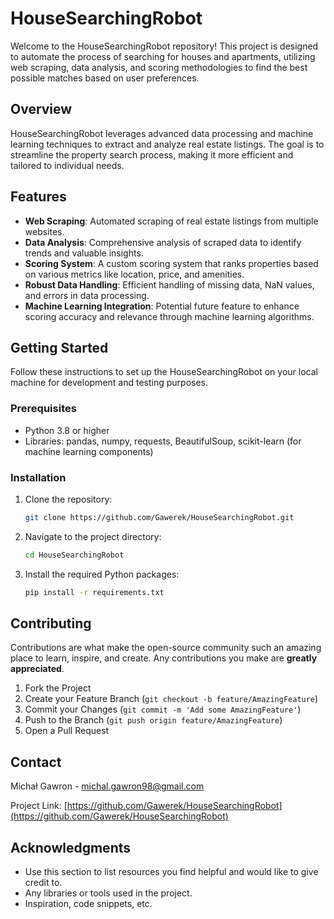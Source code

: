 
# HouseSearchingRobot

Welcome to the HouseSearchingRobot repository! This project is designed to automate the process of searching for houses and apartments, utilizing web scraping, data analysis, and scoring methodologies to find the best possible matches based on user preferences.

## Overview

HouseSearchingRobot leverages advanced data processing and machine learning techniques to extract and analyze real estate listings. The goal is to streamline the property search process, making it more efficient and tailored to individual needs.

## Features

- **Web Scraping**: Automated scraping of real estate listings from multiple websites.
- **Data Analysis**: Comprehensive analysis of scraped data to identify trends and valuable insights.
- **Scoring System**: A custom scoring system that ranks properties based on various metrics like location, price, and amenities.
- **Robust Data Handling**: Efficient handling of missing data, NaN values, and errors in data processing.
- **Machine Learning Integration**: Potential future feature to enhance scoring accuracy and relevance through machine learning algorithms.

## Getting Started

Follow these instructions to set up the HouseSearchingRobot on your local machine for development and testing purposes.

### Prerequisites

- Python 3.8 or higher
- Libraries: pandas, numpy, requests, BeautifulSoup, scikit-learn (for machine learning components)

### Installation

1. Clone the repository:
   ```bash
   git clone https://github.com/Gawerek/HouseSearchingRobot.git
   ```
2. Navigate to the project directory:
   ```bash
   cd HouseSearchingRobot
   ```
3. Install the required Python packages:
   ```bash
   pip install -r requirements.txt
   ```


## Contributing

Contributions are what make the open-source community such an amazing place to learn, inspire, and create. Any contributions you make are **greatly appreciated**.

1. Fork the Project
2. Create your Feature Branch (`git checkout -b feature/AmazingFeature`)
3. Commit your Changes (`git commit -m 'Add some AmazingFeature'`)
4. Push to the Branch (`git push origin feature/AmazingFeature`)
5. Open a Pull Request


## Contact

Michał Gawron - michal.gawron98@gmail.com

Project Link: [https://github.com/Gawerek/HouseSearchingRobot](https://github.com/Gawerek/HouseSearchingRobot)

## Acknowledgments

- Use this section to list resources you find helpful and would like to give credit to.
- Any libraries or tools used in the project.
- Inspiration, code snippets, etc.
